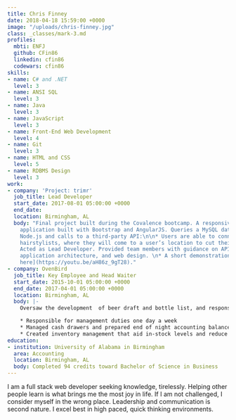 ```yaml
---
title: Chris Finney
date: 2018-04-18 15:59:00 +0000
image: "/uploads/chris-finney.jpg"
class: _classes/mark-3.md
profiles:
  mbti: ENFJ
  github: CFin86
  linkedin: cfin86
  codewars: cfin86
skills:
- name: C# and .NET
  level: 3
- name: ANSI SQL
  level: 3
- name: Java
  level: 3
- name: JavaScript
  level: 3
- name: Front-End Web Development
  level: 4
- name: Git
  level: 3
- name: HTML and CSS
  level: 5
- name: RDBMS Design
  level: 3
work:
- company: 'Project: trimr'
  job_title: Lead Developer
  start_date: 2017-08-01 05:00:00 +0000
  end_date: 
  location: Birmingham, AL
  body: "Final project built during the Covalence bootcamp. A responsive mobile web
    application built with Bootstrap and AngularJS. Queries a MySQL database with
    Node.js and calls to a third-party API:\n\n* Users are able to connect to mobile
    hairstylists, where they will come to a user’s location to cut their hair. \n*
    Acted as Lead Developer. Provided team members with guidance on API decisions,
    application architecture, and web design. \n* A short demonstration can be [viewed
    here](https://youtu.be/aH86z_9gT28)."
- company: OvenBird
  job_title: Key Employee and Head Waiter
  start_date: 2015-10-01 05:00:00 +0000
  end_date: 2017-04-01 05:00:00 +0000
  location: Birmingham, AL
  body: |-
    Oversaw the development  of beer draft and bottle list, and responsible for maintaining draft line integrity:

    * Responsible for management duties one day a week
    * Managed cash drawers and prepared end of night accounting balance sheets
    * Created inventory management that aid in-stock levels and reduce inventory shrink.
education:
- institution: University of Alabama in Birmingham
  area: Accounting
  location: Birmingham, AL
  body: Completed 94 credits toward Bachelor of Science in Business
---
```


I am a full stack web developer seeking knowledge, tirelessly. Helping other people learn is what brings me the most joy in life. If I am not challenged, I consider myself in the wrong place. Leadership and communication is second nature. I excel best in high paced, quick thinking environments.

